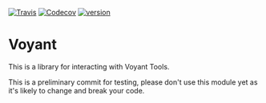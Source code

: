 [![Travis](https://img.shields.io/travis/sgsinclair/voyantjs.svg)](https://travis-ci.org/sgsinclair/voyantjs)
[![Codecov](https://img.shields.io/codecov/c/github/sgsinclair/voyantjs.svg)](https://codecov.io/gh/sgsinclair/voyantjs)
[![version](https://img.shields.io/npm/v/voyant.svg)](http://npm.im/voyant)

# Voyant

This is a library for interacting with Voyant Tools.

This is a preliminary commit for testing, please don't use this module yet as it's likely to change and break your code.
